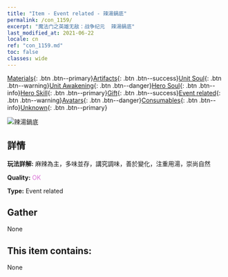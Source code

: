```yaml
---
title: "Item - Event related - 辣湯鍋底"
permalink: /con_1159/
excerpt: "魔法门之英雄无敌：战争纪元  辣湯鍋底"
last_modified_at: 2021-06-22
locale: cn
ref: "con_1159.md"
toc: false
classes: wide
---
```

 [Materials](/ItemsCN/){: .btn .btn--primary}[Artifacts](/ItemsCN/Artifacts/){: .btn .btn--success}[Unit Soul](/ItemsCN/UnitSoul/){: .btn .btn--warning}[Unit Awakening](/ItemsCN/UnitAwakening/){: .btn .btn--danger}[Hero Soul](/ItemsCN/HeroSoul/){: .btn .btn--info}[Hero Skill](/ItemsCN/HeroSkill/){: .btn .btn--primary}[Gift](/ItemsCN/Gift/){: .btn .btn--success}[Event related](/ItemsCN/Events/){: .btn .btn--warning}[Avatars](/ItemsCN/Avatars/){: .btn .btn--danger}[Consumables](/ItemsCN/Consumables/){: .btn .btn--info}[Unknown](/ItemsCN/Unknown/){: .btn .btn--primary}

 ![辣湯鍋底](/images/t/i_8150002.png)

## 詳情
 **玩法詳解:** 麻辣為主，多味並存，講究調味，善於變化，注重用湯，崇尚自然

 **Quality:** <span style="color: #DA70D6">OK</span>

 **Type:** Event related

## Gather

  None

## This item contains:

  None


